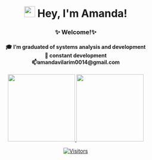 <h1 align="center"><img src="https://github.com/TheDudeThatCode/TheDudeThatCode/blob/master/Assets/Hi.gif" width="29px"> Hey, I'm Amanda!</h1>
<h3 align = "center">✨ Welcome!✨
  

  <h4 align="center">🎓 I’m graduated of systems analysis and development<br>
  🌱 constant development<br>
 📫amandavilarim0014@gmail.com
</h4>
 
   

<!---
devamanda-vilarim/devamanda-vilarim is a ✨ special ✨ repository because its `README.md` (this file) appears on your GitHub profile.
You can click the Preview link to take a look at your changes.
--->




 <div align="center" >
  <a href="https://github.com/devamanda-vilarim">
  <img height="180em" src="https://github-readme-stats.vercel.app/api?username=devamanda-vilarim&show_icons=true&theme=dracula&include_all_commits=true&count_private=true"/>
  <img height="180em" src="https://github-readme-stats.vercel.app/api/top-langs/?username=devamanda-vilarim&layout=compact&langs_count=16&theme=dracula"/>
<div>

  

  [![Visitors](https://visitor-badge.glitch.me/badge?page_id=github/devamanda-vilarim)](https://github.com/devamanda-vilarim)
  

